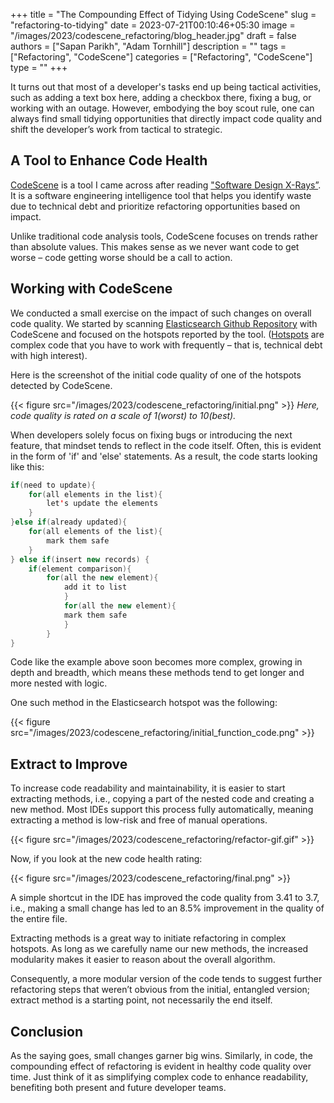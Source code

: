 +++
title = "The Compounding Effect of Tidying Using CodeScene"
slug = "refactoring-to-tidying"
date = 2023-07-21T00:10:46+05:30
image = "/images/2023/codescene_refactoring/blog_header.jpg"
draft = false
authors = ["Sapan Parikh", "Adam Tornhill"]
description = ""
tags = ["Refactoring", "CodeScene"]
categories = ["Refactoring", "CodeScene"]
type = ""
+++

It turns out that most of a developer's tasks end up being tactical activities, such as adding a text box here, adding a checkbox there, fixing a bug, or working with an outage. However, embodying the boy scout rule, one can always find small tidying opportunities that directly impact code quality and shift the developer’s work from tactical to strategic.

## A Tool to Enhance Code Health

[CodeScene](https://codescene.com/) is a tool I came across after reading ["Software Design X-Rays”](https://pragprog.com/titles/atevol/software-design-x-rays/). It is a software engineering intelligence tool that helps you identify waste due to technical debt and prioritize refactoring opportunities based on impact.

Unlike traditional code analysis tools, CodeScene focuses on trends rather than absolute values. This makes sense as we never want code to get worse – code getting worse should be a call to action.

## Working with CodeScene

We conducted a small exercise on the impact of such changes on overall code quality. We started by scanning [Elasticsearch Github Repository](https://github.com/elastic/elasticsearch) with CodeScene and focused on the hotspots reported by the tool. ([Hotspots](https://codescene.com/blog/prioritize-technical-debt-by-impact/) are complex code that you have to work with frequently – that is, technical debt with high interest).

Here is the screenshot of the initial code quality of one of the hotspots detected by CodeScene.

{{< figure src="/images/2023/codescene_refactoring/initial.png" >}} <i>Here, code quality is rated on a scale of 1(worst) to 10(best).</i>

When developers solely focus on fixing bugs or introducing the next feature, that mindset tends to reflect in the code itself. Often, this is evident in the form of 'if' and 'else' statements. As a result, the code starts looking like this:

```java
if(need to update){
	for(all elements in the list){
		let's update the elements
	}
}else if(already updated){
	for(all elements of the list){
		mark them safe
	}
} else if(insert new records) {
	if(element comparison){
		for(all the new element){
			add it to list
        	}
        	for(all the new element){
			mark them safe
        	}
    	}
}
```

Code like the example above soon becomes more complex, growing in depth and breadth, which means these methods tend to get longer and more nested with logic.  

One such method in the Elasticsearch hotspot was the following:

{{< figure src="/images/2023/codescene_refactoring/initial_function_code.png" >}}

## Extract to Improve

To increase code readability and maintainability, it is easier to start extracting methods, i.e., copying a part of the nested code and creating a new method. Most IDEs support this process fully automatically, meaning extracting a method is low-risk and free of manual operations.


{{< figure src="/images/2023/codescene_refactoring/refactor-gif.gif" >}}

Now, if you look at the new code health rating:

{{< figure src="/images/2023/codescene_refactoring/final.png" >}}

A simple shortcut in the IDE has improved the code quality from 3.41 to 3.7, i.e., making a small change has led to an 8.5% improvement in the quality of the entire file.

Extracting methods is a great way to initiate refactoring in complex hotspots. As long as we carefully name our new methods, the increased modularity makes it easier to reason about the overall algorithm.

Consequently, a more modular version of the code tends to suggest further refactoring steps that weren’t obvious from the initial, entangled version; extract method is a starting point, not necessarily the end itself.

## Conclusion

As the saying goes, small changes garner big wins. Similarly, in code, the compounding effect of refactoring is evident in healthy code quality over time. Just think of it as simplifying complex code to enhance readability, benefiting both present and future developer teams. 

